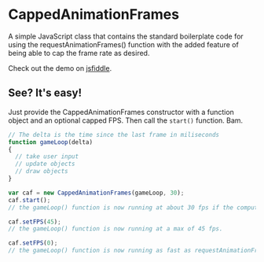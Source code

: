 # CappedAnimationFrames
A simple JavaScript class that contains the standard boilerplate code for using the requestAnimationFrames() function with the added feature of being able to cap the frame rate as desired.

Check out the demo on [jsfiddle](https://jsfiddle.net/iAmMortos/8boxnr25/show/).

## See? It's easy!
Just provide the CappedAnimationFrames constructor with a function object and an optional capped FPS. Then call the `start()` function. Bam.
```js
// The delta is the time since the last frame in miliseconds
function gameLoop(delta)
{
  // take user input
  // update objects
  // draw objects
}

var caf = new CappedAnimationFrames(gameLoop, 30);
caf.start();
// the gameLoop() function is now running at about 30 fps if the computer can handle it.

caf.setFPS(45);
// the gameLoop() function is now running at a max of 45 fps.

caf.setFPS(0);
// the gameLoop() function is now running as fast as requestAnimationFrame() will allow (probably about 60 fps)
```
